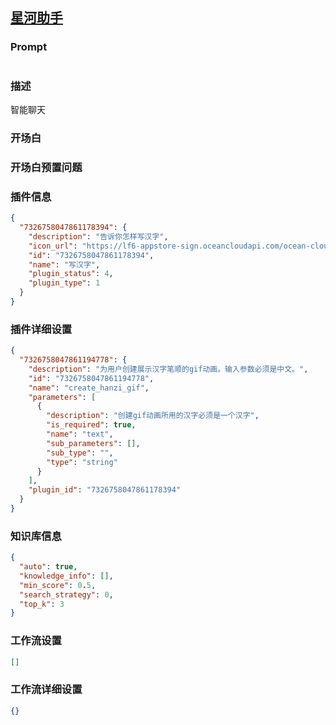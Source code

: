 
## [星河助手](https://www.coze.cn/store/bot/7342709016524783628)
### Prompt
```md

```
### 描述
智能聊天
### 开场白

### 开场白预置问题

### 插件信息
```json
{
  "7326758047861178394": {
    "description": "告诉你怎样写汉字",
    "icon_url": "https://lf6-appstore-sign.oceancloudapi.com/ocean-cloud-tos/plugin_icon/847077809337655_1705894572407908075_OVtg8TWIVw.png?lk3s=cd508e2b&x-expires=1710133137&x-signature=IUvRMIUyiVYoSrfij1JEwWT6OVo%3D",
    "id": "7326758047861178394",
    "name": "写汉字",
    "plugin_status": 4,
    "plugin_type": 1
  }
}
```
### 插件详细设置
```json
{
  "7326758047861194778": {
    "description": "为用户创建展示汉字笔顺的gif动画。输入参数必须是中文。",
    "id": "7326758047861194778",
    "name": "create_hanzi_gif",
    "parameters": [
      {
        "description": "创建gif动画所用的汉字必须是一个汉字",
        "is_required": true,
        "name": "text",
        "sub_parameters": [],
        "sub_type": "",
        "type": "string"
      }
    ],
    "plugin_id": "7326758047861178394"
  }
}
```
### 知识库信息
```json
{
  "auto": true,
  "knowledge_info": [],
  "min_score": 0.5,
  "search_strategy": 0,
  "top_k": 3
}
```
### 工作流设置
```json
[]
```
### 工作流详细设置
```json
{}
```
